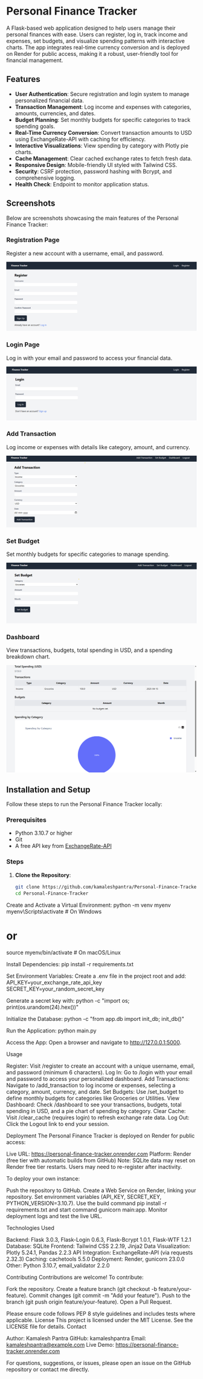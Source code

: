 # Personal Finance Tracker

A Flask-based web application designed to help users manage their personal finances with ease. Users can register, log in, track income and expenses, set budgets, and visualize spending patterns with interactive charts. The app integrates real-time currency conversion and is deployed on Render for public access, making it a robust, user-friendly tool for financial management.

## Features

- **User Authentication**: Secure registration and login system to manage personalized financial data.
- **Transaction Management**: Log income and expenses with categories, amounts, currencies, and dates.
- **Budget Planning**: Set monthly budgets for specific categories to track spending goals.
- **Real-Time Currency Conversion**: Convert transaction amounts to USD using ExchangeRate-API with caching for efficiency.
- **Interactive Visualizations**: View spending by category with Plotly pie charts.
- **Cache Management**: Clear cached exchange rates to fetch fresh data.
- **Responsive Design**: Mobile-friendly UI styled with Tailwind CSS.
- **Security**: CSRF protection, password hashing with Bcrypt, and comprehensive logging.
- **Health Check**: Endpoint to monitor application status.

## Screenshots

Below are screenshots showcasing the main features of the Personal Finance Tracker:

### Registration Page

Register a new account with a username, email, and password.

![Registration Page](screenshots/register.png)

### Login Page

Log in with your email and password to access your financial data.

![Login Page](screenshots/login.png)

### Add Transaction

Log income or expenses with details like category, amount, and currency.

![Add Transaction](screenshots/add_transaction.png)

### Set Budget

Set monthly budgets for specific categories to manage spending.

![Set Budget](screenshots/set_budget.png)

### Dashboard

View transactions, budgets, total spending in USD, and a spending breakdown chart.

![Dashboard](screenshots/dashboard.png)

## Installation and Setup

Follow these steps to run the Personal Finance Tracker locally:

### Prerequisites

- Python 3.10.7 or higher
- Git
- A free API key from [ExchangeRate-API](https://www.exchangerate-api.com)

### Steps

1. **Clone the Repository**:

   ```bash
   git clone https://github.com/kamaleshpantra/Personal-Finance-Tracker.git
   cd Personal-Finance-Tracker


Create and Activate a Virtual Environment:
python -m venv myenv
myenv\Scripts\activate  # On Windows
# or
source myenv/bin/activate  # On macOS/Linux


Install Dependencies:
pip install -r requirements.txt


Set Environment Variables: Create a .env file in the project root and add:
API_KEY=your_exchange_rate_api_key
SECRET_KEY=your_random_secret_key

Generate a secret key with:
python -c "import os; print(os.urandom(24).hex())"


Initialize the Database:
python -c "from app.db import init_db; init_db()"


Run the Application:
python main.py


Access the App: Open a browser and navigate to http://127.0.0.1:5000.


Usage

Register: Visit /register to create an account with a unique username, email, and password (minimum 6 characters).
Log In: Go to /login with your email and password to access your personalized dashboard.
Add Transactions: Navigate to /add_transaction to log income or expenses, selecting a category, amount, currency, and date.
Set Budgets: Use /set_budget to define monthly budgets for categories like Groceries or Utilities.
View Dashboard: Check /dashboard to see your transactions, budgets, total spending in USD, and a pie chart of spending by category.
Clear Cache: Visit /clear_cache (requires login) to refresh exchange rate data.
Log Out: Click the Logout link to end your session.

Deployment
The Personal Finance Tracker is deployed on Render for public access:

Live URL: https://personal-finance-tracker.onrender.com
Platform: Render (free tier with automatic builds from GitHub)
Note: SQLite data may reset on Render free tier restarts. Users may need to re-register after inactivity.

To deploy your own instance:

Push the repository to GitHub.
Create a Web Service on Render, linking your repository.
Set environment variables (API_KEY, SECRET_KEY, PYTHON_VERSION=3.10.7).
Use the build command pip install -r requirements.txt and start command gunicorn main:app.
Monitor deployment logs and test the live URL.

Technologies Used

Backend: Flask 3.0.3, Flask-Login 0.6.3, Flask-Bcrypt 1.0.1, Flask-WTF 1.2.1
Database: SQLite
Frontend: Tailwind CSS 2.2.19, Jinja2
Data Visualization: Plotly 5.24.1, Pandas 2.2.3
API Integration: ExchangeRate-API (via requests 2.32.3)
Caching: cachetools 5.5.0
Deployment: Render, gunicorn 23.0.0
Other: Python 3.10.7, email_validator 2.2.0

Contributing
Contributions are welcome! To contribute:

Fork the repository.
Create a feature branch (git checkout -b feature/your-feature).
Commit changes (git commit -m "Add your feature").
Push to the branch (git push origin feature/your-feature).
Open a Pull Request.

Please ensure code follows PEP 8 style guidelines and includes tests where applicable.
License
This project is licensed under the MIT License. See the LICENSE file for details.
Contact

Author: Kamalesh Pantra
GitHub: kamaleshpantra
Email: kamaleshpantra@example.com
Live Demo: https://personal-finance-tracker.onrender.com

For questions, suggestions, or issues, please open an issue on the GitHub repository or contact me directly.


